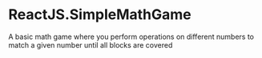 # ReactJS.SimpleMathGame
A basic math game where you perform operations on different numbers to match a given number until all blocks are covered
